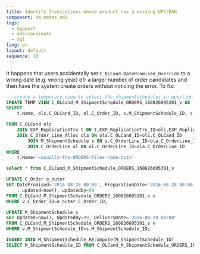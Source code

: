```yaml
---
title: Identify InvoiceLines whose product has a missing UPC/EAN
component: de.metas.edi
tags: 
  - Support
  - odercandidate
  - sql
lang: en
layout: default
sequence: 10
---
```


It happens that users accidentally set `C_OLCand.DatePromised_Override` to a wrong date (e.g. wrong year) ofr a larger number of order candidates and then have the system create orders without noticing the error.
To fix:

```sql
-- create a temporary view to select the shipmentschedules in question
CREATE TEMP VIEW C_OLCand_M_ShipmentSchedule_ORDERS_160826095301_v AS
SELECT 
	t.Name, olc.C_OLCand_ID, ol.C_Order_ID, s.M_ShipmentSchedule_ID, s.DeliveryDate, s.DeliveryDate_Override

FROM C_OLCand olc
	JOIN EXP_ReplicationTrx t ON t.EXP_ReplicationTrx_ID=olc.EXP_ReplicationTrx_ID
	JOIN C_Order_Line_Alloc ola ON ola.C_OLCand_ID=olc.C_OLCand_ID
		JOIN M_ShipmentSchedule s ON s.C_OrderLine_ID=ola.C_OrderLine_ID
		JOIN C_OrderLine ol ON ol.C_OrderLine_ID=ola.C_OrderLine_ID
WHERE
	t.Name='<usually-the-ORDERS-files-name.txt>'

select * from C_OLCand_M_ShipmentSchedule_ORDERS_160826095301_v

UPDATE C_Order o_outer
SET DatePromised='2016-08-28 00:00', PreparationDate='2016-08-28 00:00'
	, updated=now(), updatedby=99
FROM C_OLCand_M_ShipmentSchedule_ORDERS_160826095301_v v
WHERE v.C_Order_ID=o_outer.C_Order_ID;

UPDATE M_ShipmentSchedule s
SET Updated=now(), UpdatedBy=99, DeliveryDate='2016-08-28 00:00'
FROM C_OLCand_M_ShipmentSchedule_ORDERS_160826095301_v v
WHERE v.M_ShipmentSchedule_ID=s.M_ShipmentSchedule_ID;

INSERT INTO M_ShipmentSchedule_REcompute(M_ShipmentSchedule_ID)
SELECT M_ShipmentSchedule_ID FROM C_OLCand_M_ShipmentSchedule_ORDERS_160826095301_v;
```
